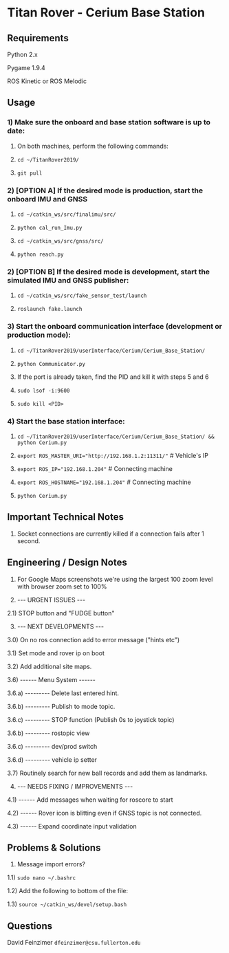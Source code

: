 # Titan Rover - Cerium Base Station



## Requirements

Python 2.x

Pygame 1.9.4

ROS Kinetic or ROS Melodic



## Usage

### 1) Make sure the onboard and base station software is up to date:

1) On both machines, perform the following commands:

2) `cd ~/TitanRover2019/`

3) `git pull`


### 2) [OPTION A] If the desired mode is production, start the onboard IMU and GNSS

1) `cd ~/catkin_ws/src/finalimu/src/`

2) `python cal_run_Imu.py`

3) `cd ~/catkin_ws/src/gnss/src/`

4) `python reach.py`


### 2) [OPTION B] If the desired mode is development, start the simulated IMU and GNSS publisher:

1) `cd ~/catkin_ws/src/fake_sensor_test/launch`

2) `roslaunch fake.launch`


### 3) Start the onboard communication interface (development or production mode):

1. `cd ~/TitanRover2019/userInterface/Cerium/Cerium_Base_Station/`

2. `python Communicator.py`

3. If the port is already taken, find the PID and kill it with steps 5 and 6

4. `sudo lsof -i:9600`

5. `sudo kill <PID>`


### 4) Start the base station interface:

1) `cd ~/TitanRover2019/userInterface/Cerium/Cerium_Base_Station/ && python Cerium.py`

2) `export ROS_MASTER_URI="http://192.168.1.2:11311/"` # Vehicle's IP

3) `export ROS_IP="192.168.1.204"` # Connecting machine

4) `export ROS_HOSTNAME="192.168.1.204"` # Connecting machine

5) `python Cerium.py`



## Important Technical Notes

1) Socket connections are currently killed if a connection fails after 1 second.



## Engineering / Design Notes

1) For Google Maps screenshots we're using the largest 100 zoom level with
browser zoom set to 100%

2) --- URGENT ISSUES ---

2.1) STOP button and "FUDGE button"

3) --- NEXT DEVELOPMENTS ---

3.0) On no ros connection add to error message ("hints etc")

3.1) Set mode and rover ip on boot

3.2) Add additional site maps.

3.6) ------ Menu System ------

3.6.a) --------- Delete last entered hint.

3.6.b) --------- Publish to mode topic.

3.6.c) --------- STOP function (Publish 0s to joystick topic)

3.6.b) --------- rostopic view

3.6.c) --------- dev/prod switch

3.6.d) --------- vehicle ip setter

3.7) Routinely search for new ball records and add them as landmarks.

4) --- NEEDS FIXING / IMPROVEMENTS ---

4.1) ------ Add messages when waiting for roscore to start

4.2) ------ Rover icon is blitting even if GNSS topic is not connected.

4.3) ------ Expand coordinate input validation



## Problems & Solutions

1) Message import errors?

1.1) `sudo nano ~/.bashrc`

1.2) Add the following to bottom of the file:

1.3) `source ~/catkin_ws/devel/setup.bash`



## Questions

David Feinzimer `dfeinzimer@csu.fullerton.edu`
